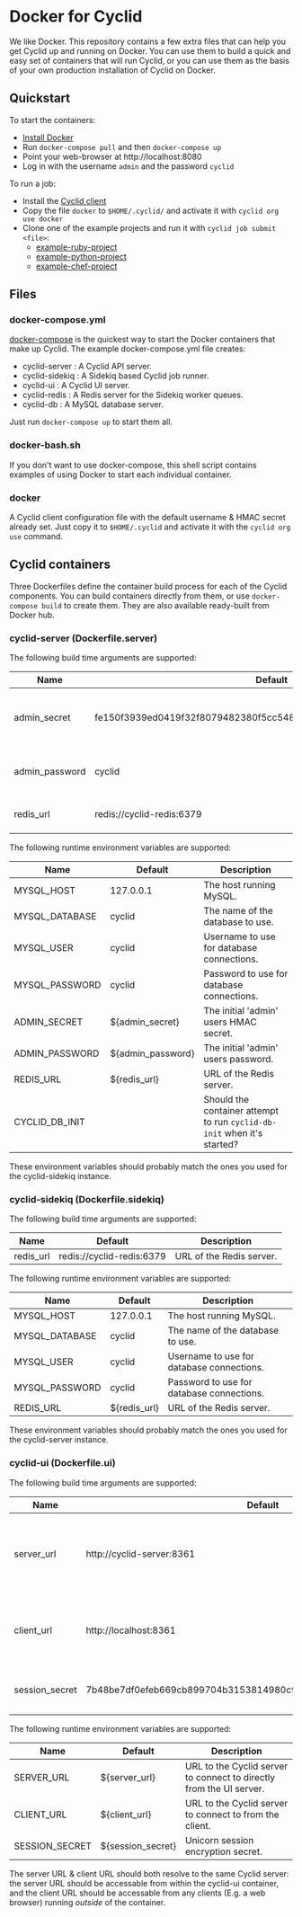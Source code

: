 # Docker for Cyclid

We like Docker. This repository contains a few extra files that can help you get Cyclid up and running on Docker. You can use them to build a quick and easy set of containers that will run Cyclid, or you can use them as the basis of your own production installation of Cyclid on Docker.

## Quickstart

To start the containers:

  * [Install Docker](https://www.docker.com/community-edition)
  * Run `docker-compose pull` and then `docker-compose up`
  * Point your web-browser at http://localhost:8080
  * Log in with the username `admin` and the password `cyclid`

To run a job:

  * Install the [Cyclid client](https://rubygems.org/gems/cyclid-client)
  * Copy the file `docker` to `$HOME/.cyclid/` and activate it with `cyclid org use docker`
  * Clone one of the example projects and run it with `cyclid job submit <file>`:
    * [example-ruby-project](https://github.com/Cyclid/example-ruby-project)
    * [example-python-project](https://github.com/Cyclid/example-python-project)
    * [example-chef-project](https://github.com/Cyclid/example-chef-project)

## Files

### docker-compose.yml

[docker-compose](https://docs.docker.com/compose/overview/) is the quickest way to start the Docker containers that make up Cyclid. The example docker-compose.yml file creates:

  * cyclid-server : A Cyclid API server.
  * cyclid-sidekiq : A Sidekiq based Cyclid job runner.
  * cyclid-ui : A Cyclid UI server.
  * cyclid-redis : A Redis server for the Sidekiq worker queues.
  * cyclid-db : A MySQL database server.
  
Just run `docker-compose up` to start them all.

### docker-bash.sh

If you don't want to use docker-compose, this shell script contains examples of using Docker to start each individual container.

### docker

A Cyclid client configuration file with the default username & HMAC secret already set. Just copy it to `$HOME/.cyclid` and activate it with the `cyclid org use` command.

## Cyclid containers

Three Dockerfiles define the container build process for each of the Cyclid components. You can build containers directly from them, or use `docker-compose build` to create them. They are also available ready-built from Docker hub.

### cyclid-server (Dockerfile.server)

The following build time arguments are supported:

| Name | Default | Description |
|---|---|---|
|admin_secret|fe150f3939ed0419f32f8079482380f5cc54885a381904c15d861e8dc5989286|The initial 'admin' users HMAC secret.|
|admin_password|cyclid|The initial 'admin' users password.|
|redis_url|redis://cyclid-redis:6379|URL of the Redis server.|

The following runtime environment variables are supported:

| Name | Default | Description |
|---|---|---|
|MYSQL_HOST|127.0.0.1|The host running MySQL.|
|MYSQL_DATABASE|cyclid|The name of the database to use.|
|MYSQL_USER|cyclid|Username to use for database connections.|
|MYSQL_PASSWORD|cyclid|Password to use for database connections.|
|ADMIN_SECRET|${admin_secret}|The initial 'admin' users HMAC secret.|
|ADMIN_PASSWORD|${admin_password}|The initial 'admin' users password.|
|REDIS_URL|${redis_url}|URL of the Redis server.|
|CYCLID_DB_INIT|   |Should the container attempt to run `cyclid-db-init` when it's started?|

These environment variables should probably match the ones you used for the cyclid-sidekiq instance.

### cyclid-sidekiq (Dockerfile.sidekiq)

The following build time arguments are supported:

| Name | Default | Description |
|---|---|---|
|redis_url|redis://cyclid-redis:6379|URL of the Redis server.|

The following runtime environment variables are supported:

| Name | Default | Description |
|---|---|---|
|MYSQL_HOST|127.0.0.1|The host running MySQL.|
|MYSQL_DATABASE|cyclid|The name of the database to use.|
|MYSQL_USER|cyclid|Username to use for database connections.|
|MYSQL_PASSWORD|cyclid|Password to use for database connections.|
|REDIS_URL|${redis_url}|URL of the Redis server.|

These environment variables should probably match the ones you used for the cyclid-server instance.

### cyclid-ui (Dockerfile.ui)

The following build time arguments are supported:

| Name | Default | Description |
|---|---|---|
|server_url|http://cyclid-server:8361|URL to the Cyclid server to connect to directly from the UI server.|
|client_url|http://localhost:8361|URL to the Cyclid server to connect to from the client.|
|session_secret|7b48be7df0efeb669cb899704b3153814980c9a846fd3b1398bcd6cb20e6e5ed|Unicorn session encryption secret.|

The following runtime environment variables are supported:

| Name | Default | Description |
|---|---|---|
|SERVER_URL|${server_url}|URL to the Cyclid server to connect to directly from the UI server.|
|CLIENT_URL|${client_url}|URL to the Cyclid server to connect to from the client.|
|SESSION_SECRET|${session_secret}|Unicorn session encryption secret.|

The server URL & client URL should both resolve to the same Cyclid server: the server URL should be accessable from within the cyclid-ui container, and the client URL should be accessable from any clients (E.g. a web browser) running *outside* of the container.
